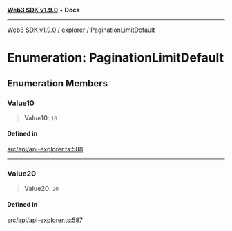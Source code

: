 [**Web3 SDK v1.9.0**](../../../README.md) • **Docs**

***

[Web3 SDK v1.9.0](../../../globals.md) / [explorer](../README.md) / PaginationLimitDefault

# Enumeration: PaginationLimitDefault

## Enumeration Members

### Value10

> **Value10**: `10`

#### Defined in

[src/api/api-explorer.ts:588](https://github.com/Mystic-Nayy/alephium-web3/blob/ee41f5e0e7d7fb0b155fe62f05b2ac03772895ca/packages/web3/src/api/api-explorer.ts#L588)

***

### Value20

> **Value20**: `20`

#### Defined in

[src/api/api-explorer.ts:587](https://github.com/Mystic-Nayy/alephium-web3/blob/ee41f5e0e7d7fb0b155fe62f05b2ac03772895ca/packages/web3/src/api/api-explorer.ts#L587)
